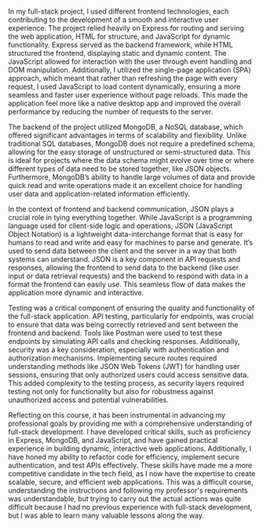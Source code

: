 In my full-stack project, I used different frontend technologies, each contributing to the development of a smooth and interactive user experience. The project relied heavily on Express for routing and serving the web application, HTML for structure, and JavaScript for dynamic functionality. Express served as the backend framework, while HTML structured the frontend, displaying static and dynamic content. The JavaScript allowed for interaction with the user through event handling and DOM manipulation. Additionally, I utilized the single-page application (SPA) approach, which meant that rather than refreshing the page with every request, I used JavaScript to load content dynamically, ensuring a more seamless and faster user experience without page reloads. This made the application feel more like a native desktop app and improved the overall performance by reducing the number of requests to the server.

The backend of the project utilized MongoDB, a NoSQL database, which offered significant advantages in terms of scalability and flexibility. Unlike traditional SQL databases, MongoDB does not require a predefined schema, allowing for the easy storage of unstructured or semi-structured data. This is ideal for projects where the data schema might evolve over time or where different types of data need to be stored together, like JSON objects. Furthermore, MongoDB’s ability to handle large volumes of data and provide quick read and write operations made it an excellent choice for handling user data and application-related information efficiently.

In the context of frontend and backend communication, JSON plays a crucial role in tying everything together. While JavaScript is a programming language used for client-side logic and operations, JSON (JavaScript Object Notation) is a lightweight data-interchange format that is easy for humans to read and write and easy for machines to parse and generate. It’s used to send data between the client and the server in a way that both systems can understand. JSON is a key component in API requests and responses, allowing the frontend to send data to the backend (like user input or data retrieval requests) and the backend to respond with data in a format the frontend can easily use. This seamless flow of data makes the application more dynamic and interactive.

Testing was a critical component of ensuring the quality and functionality of the full-stack application. API testing, particularly for endpoints, was crucial to ensure that data was being correctly retrieved and sent between the frontend and backend. Tools like Postman were used to test these endpoints by simulating API calls and checking responses. Additionally, security was a key consideration, especially with authentication and authorization mechanisms. Implementing secure routes required understanding methods like JSON Web Tokens (JWT) for handling user sessions, ensuring that only authorized users could access sensitive data. This added complexity to the testing process, as security layers required testing not only for functionality but also for robustness against unauthorized access and potential vulnerabilities.

Reflecting on this course, it has been instrumental in advancing my professional goals by providing me with a comprehensive understanding of full-stack development. I have developed critical skills, such as proficiency in Express, MongoDB, and JavaScript, and have gained practical experience in building dynamic, interactive web applications. Additionally, I have honed my ability to refactor code for efficiency, implement secure authentication, and test APIs effectively. These skills have made me a more competitive candidate in the tech field, as I now have the expertise to create scalable, secure, and efficient web applications. This was a difficult course, understanding the instructions and following my professor's requirements was understandable, but trying to carry out the actual actions was quite difficult because I had no previous experience with full-stack development, but I was able to learn many valuable lessons along the way.
